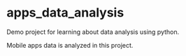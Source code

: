 # apps_data_analysis

Demo project for learning about data analysis using python.

Mobile apps data is analyzed in this project.